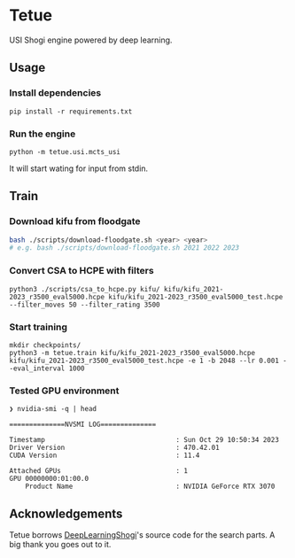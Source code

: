 # Tetue
USI Shogi engine powered by deep learning.

## Usage

### Install dependencies

```
pip install -r requirements.txt
```

### Run the engine

```
python -m tetue.usi.mcts_usi
```

It will start wating for input from stdin.

## Train

### Download kifu from floodgate

```bash
bash ./scripts/download-floodgate.sh <year> <year>
# e.g. bash ./scripts/download-floodgate.sh 2021 2022 2023
```

### Convert CSA to HCPE with filters

```
python3 ./scripts/csa_to_hcpe.py kifu/ kifu/kifu_2021-2023_r3500_eval5000.hcpe kifu/kifu_2021-2023_r3500_eval5000_test.hcpe --filter_moves 50 --filter_rating 3500
```

### Start training

```
mkdir checkpoints/
python3 -m tetue.train kifu/kifu_2021-2023_r3500_eval5000.hcpe kifu/kifu_2021-2023_r3500_eval5000_test.hcpe -e 1 -b 2048 --lr 0.001 --eval_interval 1000
```

### Tested GPU environment

```
❯ nvidia-smi -q | head

==============NVSMI LOG==============

Timestamp                                 : Sun Oct 29 10:50:34 2023
Driver Version                            : 470.42.01
CUDA Version                              : 11.4

Attached GPUs                             : 1
GPU 00000000:01:00.0
    Product Name                          : NVIDIA GeForce RTX 3070
```

## Acknowledgements

Tetue borrows [DeepLearningShogi](https://github.com/TadaoYamaoka/DeepLearningShogi/tree/master)'s source code for the search parts.
A big thank you goes out to it.
